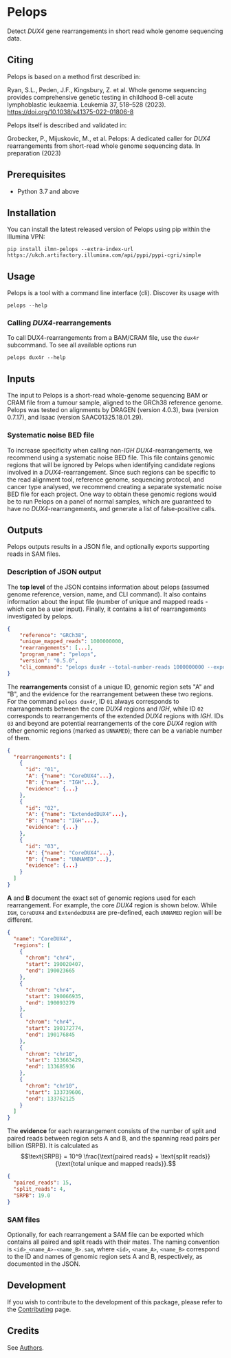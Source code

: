 # Pelops

Detect *DUX4* gene rearrangements in short read whole genome sequencing data.

## Citing
Pelops is based on a method first described in:

Ryan, S.L., Peden, J.F., Kingsbury, Z. et al.
Whole genome sequencing provides comprehensive genetic testing in childhood B-cell acute lymphoblastic leukaemia.
Leukemia 37, 518–528 (2023). https://doi.org/10.1038/s41375-022-01806-8

Pelops itself is described and validated in:

Grobecker, P., Mijuskovic, M., et al.
Pelops: A dedicated caller for *DUX4* rearrangements from short-read whole genome sequencing data.
In preparation (2023)


## Prerequisites

- Python 3.7 and above

## Installation

You can install the latest released version of Pelops using pip within the
Illumina VPN:

```shell
pip install ilmn-pelops --extra-index-url https://ukch.artifactory.illumina.com/api/pypi/pypi-cgri/simple
```


## Usage

Pelops is a tool with a command line interface (cli). Discover its usage with
```shell
pelops --help
```

### Calling _DUX4_-rearrangements
To call DUX4-rearrangements from a BAM/CRAM file, use the `dux4r` subcommand. To
see all available options run
```shell
pelops dux4r --help
```

## Inputs

The input to Pelops is a short-read whole-genome sequencing BAM or CRAM file from a tumour sample,
aligned to the GRCh38 reference genome.
Pelops was tested on alignments by DRAGEN (version 4.0.3), bwa (version 0.7.17), and Isaac (version SAAC01325.18.01.29).

### Systematic noise BED file

To increase specificity when calling non-_IGH_ _DUX4_-rearrangements, we recommend using a systematic noise BED file.
This file contains genomic regions that will be ignored by Pelops when identifying candidate regions involved in a
_DUX4_-rearrangement. Since such regions can be specific to the read alignment tool, reference genome,
sequencing protocol, and cancer type analysed, we recommend creating a separate systematic noise BED file
for each project. One way to obtain these genomic regions would be to run Pelops on a panel of normal samples, which are
guaranteed to have no _DUX4_-rearrangements, and generate a list of false-positive calls.

## Outputs

Pelops outputs results in a JSON file, and optionally exports supporting reads in SAM files.

### Description of JSON output
The **top level** of the JSON contains information about pelops (assumed genome reference, version, name, and CLI command).
It also contains information about the input file (number of unique and mapped reads - which can be a user input).
Finally, it contains a list of rearrangements investigated by pelops.

```json
{
    "reference": "GRCh38",
    "unique_mapped_reads": 1000000000,
    "rearrangements": [...],
    "program_name": "pelops",
    "version": "0.5.0",
    "cli_command": "pelops dux4r --total-number-reads 1000000000 --export . test.bam"
}
```

The **rearrangements** consist of a unique ID, genomic region sets "A" and "B", and the evidence for the rearrangement
between these two regions.
For the command `pelops dux4r`, ID `01` always corresponds to rearrangements between the core _DUX4_ regions and _IGH_,
while ID `02` corresponds to rearrangements of the extended _DUX4_ regions with _IGH_.
IDs `03` and beyond are potential rearrangements of the core _DUX4_ region with other genomic regions (marked as `UNNAMED`);
there can be a variable number of them.

```json
{
  "rearrangements": [
    {
      "id": "01",
      "A": {"name": "CoreDUX4"...},
      "B": {"name": "IGH"...},
      "evidence": {...}
    },
    {
      "id": "02",
      "A": {"name": "ExtendedDUX4"...},
      "B": {"name": "IGH"...},
      "evidence": {...}
    },
    {
      "id": "03",
      "A": {"name": "CoreDUX4"...},
      "B": {"name": "UNNAMED"...},
      "evidence": {...}
    }
  ]
}
```

**A** and **B** document the exact set of genomic regions used for each rearrangement.
For example, the core _DUX4_ region is shown below.
While `IGH`, `CoreDUX4` and `ExtendedDUX4` are pre-defined, each `UNNAMED` region will be different.

```json
{
  "name": "CoreDUX4",
  "regions": [
    {
      "chrom": "chr4",
      "start": 190020407,
      "end": 190023665
    },
    {
      "chrom": "chr4",
      "start": 190066935,
      "end": 190093279
    },
    {
      "chrom": "chr4",
      "start": 190172774,
      "end": 190176845
    },
    {
      "chrom": "chr10",
      "start": 133663429,
      "end": 133685936
    },
    {
      "chrom": "chr10",
      "start": 133739606,
      "end": 133762125
    }
  ]
}
```

The **evidence** for each rearrangement consists of the number of split and paired reads between region sets A and B,
and the spanning read pairs per billion (SRPB). It is calculated as
$$\text{SRPB} = 10^9 \frac{\text{paired reads} + \text{split reads}}{\text{total unique and mapped reads}}.$$

```json
{
  "paired_reads": 15,
  "split_reads": 4,
  "SRPB": 19.0
}
```

### SAM files
Optionally, for each rearrangement a SAM file can be exported which contains all paired and split reads with their mates.
The naming convention is `<id>_<name_A>-<name_B>.sam`, where `<id>`, `<name_A>`, `<name_B>` correspond to the ID and
names of genomic region sets A and B, respectively, as documented in the JSON.

## Development
If you wish to contribute to the development of this package, please refer to
the [Contributing](CONTRIBUTING.md) page.


## Credits

See [Authors](AUTHORS.md).
